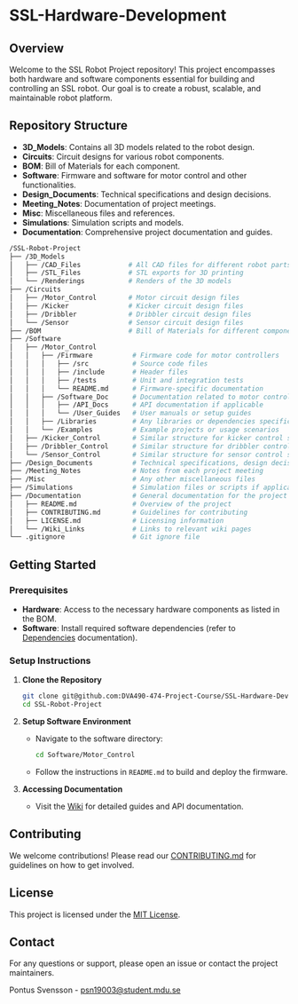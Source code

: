 # SSL-Hardware-Development

## Overview
Welcome to the SSL Robot Project repository! This project encompasses both hardware and software components essential for building and controlling an SSL robot. Our goal is to create a robust, scalable, and maintainable robot platform.

## Repository Structure
- **3D_Models**: Contains all 3D models related to the robot design.
- **Circuits**: Circuit designs for various robot components.
- **BOM**: Bill of Materials for each component.
- **Software**: Firmware and software for motor control and other functionalities.
- **Design_Documents**: Technical specifications and design decisions.
- **Meeting_Notes**: Documentation of project meetings.
- **Misc**: Miscellaneous files and references.
- **Simulations**: Simulation scripts and models.
- **Documentation**: Comprehensive project documentation and guides.

```bash
/SSL-Robot-Project
├── /3D_Models
│   ├── /CAD_Files            # All CAD files for different robot parts
│   ├── /STL_Files            # STL exports for 3D printing
│   └── /Renderings           # Renders of the 3D models
├── /Circuits
│   ├── /Motor_Control        # Motor circuit design files
│   ├── /Kicker               # Kicker circuit design files
│   ├── /Dribbler             # Dribbler circuit design files
│   └── /Sensor               # Sensor circuit design files
├── /BOM                      # Bill of Materials for different components
├── /Software
│   ├── /Motor_Control
│   │   ├── /Firmware          # Firmware code for motor controllers
│   │   │   ├── /src           # Source code files
│   │   │   ├── /include       # Header files
│   │   │   ├── /tests         # Unit and integration tests
│   │   │   └── README.md      # Firmware-specific documentation
│   │   ├── /Software_Doc      # Documentation related to motor control software
│   │   │   ├── /API_Docs      # API documentation if applicable
│   │   │   └── /User_Guides   # User manuals or setup guides
│   │   ├── /Libraries         # Any libraries or dependencies specific to motor control
│   │   └── /Examples          # Example projects or usage scenarios
│   ├── /Kicker_Control        # Similar structure for kicker control software
│   ├── /Dribbler_Control      # Similar structure for dribbler control software
│   └── /Sensor_Control        # Similar structure for sensor control software
├── /Design_Documents          # Technical specifications, design decisions
├── /Meeting_Notes             # Notes from each project meeting
├── /Misc                      # Any other miscellaneous files
├── /Simulations               # Simulation files or scripts if applicable
├── /Documentation             # General documentation for the project
│   ├── README.md              # Overview of the project
│   ├── CONTRIBUTING.md        # Guidelines for contributing
│   ├── LICENSE.md             # Licensing information
│   └── /Wiki_Links            # Links to relevant wiki pages
└── .gitignore                 # Git ignore file
```

## Getting Started

### Prerequisites
- **Hardware**: Access to the necessary hardware components as listed in the BOM.
- **Software**: Install required software dependencies (refer to [Dependencies](Software/Software_Dependencies.md) documentation).

### Setup Instructions
1. **Clone the Repository**
    ```bash
    git clone git@github.com:DVA490-474-Project-Course/SSL-Hardware-Development.git
    cd SSL-Robot-Project
    ```

2. **Setup Software Environment**
    - Navigate to the software directory:
        ```bash
        cd Software/Motor_Control
        ```
    - Follow the instructions in `README.md` to build and deploy the firmware.

3. **Accessing Documentation**
    - Visit the [Wiki](https://github.com/DVA490-474-Project-Course/SSL-Hardware-Development/wiki) for detailed guides and API documentation.

## Contributing
We welcome contributions! Please read our [CONTRIBUTING.md](Documentation/CONTRIBUTING.md) for guidelines on how to get involved.

## License
This project is licensed under the [MIT License](Documentation/LICENSE).

## Contact
For any questions or support, please open an issue or contact the project maintainers.

Pontus Svensson - psn19003@student.mdu.se

